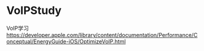 # VoIPStudy
VoIP学习
https://developer.apple.com/library/content/documentation/Performance/Conceptual/EnergyGuide-iOS/OptimizeVoIP.html
